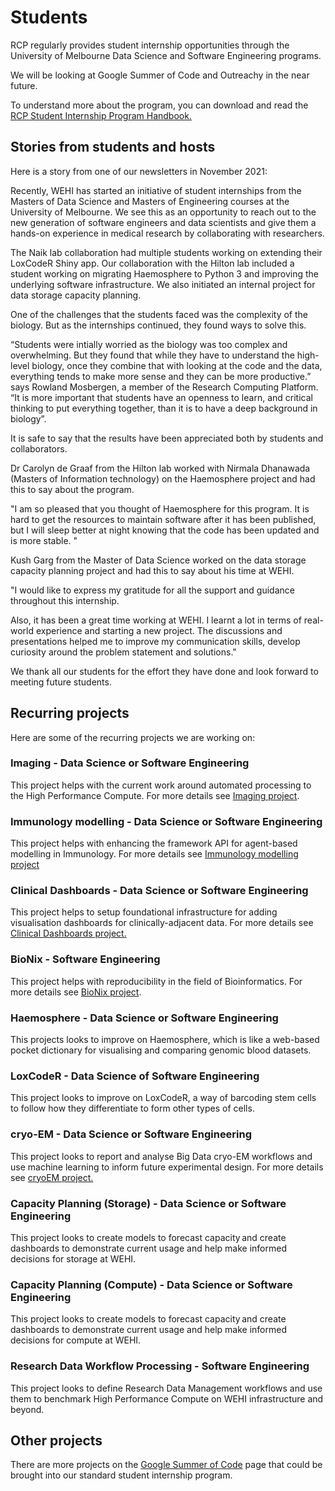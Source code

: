 # Students

RCP regularly provides student internship opportunities through the University of Melbourne Data Science and Software Engineering programs.

We will be looking at Google Summer of Code and Outreachy in the near future.

To understand more about the program, you can download and read the [RCP Student Internship Program Handbook.](/RDM-0220-RCP-Student-Internship-Handbook.pdf) 

## Stories from students and hosts

Here is a story from one of our newsletters in November 2021:

Recently, WEHI has started an initiative of student internships from the Masters of Data Science and Masters of Engineering courses at the University of Melbourne. We see this as an opportunity to reach out to the new generation of software engineers and data scientists and give them a hands-on experience in medical research by collaborating with researchers. 

The Naik lab collaboration had multiple students working on extending their LoxCodeR Shiny app. Our collaboration with the Hilton lab included a student working on migrating Haemosphere to Python 3 and improving the underlying software infrastructure. We also initiated an internal project for data storage capacity planning. 

One of the challenges that the students faced was the complexity of the biology. But as the internships continued, they found ways to solve this. 

“Students were intially worried as the biology was too complex and overwhelming. But they found that while they have to understand the high-level biology, once they combine that with looking at the code and the data, everything tends to make more sense and they can be more productive.” says Rowland Mosbergen, a member of the Research Computing Platform. “It is more important that students have an openness to learn, and critical thinking to put everything together, than it is to have a deep background in biology”. 

It is safe to say that the results have been appreciated both by students and collaborators. 

Dr Carolyn de Graaf from the Hilton lab worked with Nirmala Dhanawada (Masters of Information technology) on the Haemosphere project and had this to say about the program. 

"I am so pleased that you thought of Haemosphere for this program. It is hard to get the resources to maintain software after it has been published, but I will sleep better at night knowing that the code has been updated and is more stable. "

Kush Garg from the Master of Data Science worked on the data storage capacity planning project and had this to say about his time at WEHI. 

"I would like to express my gratitude for all the support and guidance throughout this internship. 

Also, it has been a great time working at WEHI. I learnt a lot in terms of real-world experience and starting a new project. The discussions and presentations helped me to improve my communication skills, develop curiosity around the problem statement and solutions." 

We thank all our students for the effort they have done and look forward to meeting future students. 

## Recurring projects

Here are some of the recurring projects we are working on:



### Imaging - Data Science or Software Engineering
This project helps with the current work around automated processing to the High Performance Compute. For more details see [Imaging project](student-imaging).

### Immunology modelling - Data Science or Software Engineering
This project helps with enhancing the framework API for agent-based modelling in Immunology. For more details see [Immunology modelling project](student-immunology-modelling)

### Clinical Dashboards - Data Science or Software Engineering
This project helps to setup foundational infrastructure for adding visualisation dashboards for clinically-adjacent data. For more details see [Clinical Dashboards project.](student-clinical-dashboards)

### BioNix - Software Engineering
This project helps with reproducibility in the field of Bioinformatics. For more details see [BioNix project](student-bionix).

### Haemosphere - Data Science or Software Engineering
This projects looks to improve on Haemosphere, which is like a web-based pocket dictionary for visualising and comparing genomic blood datasets.

### LoxCodeR - Data Science of Software Engineering
This project looks to improve on LoxCodeR, a way of barcoding stem cells to follow how they differentiate to form other types of cells.

### cryo-EM - Data Science or Software Engineering
This project looks to report and analyse Big Data cryo-EM workflows and use machine learning to inform future experimental design. For more details see [cryoEM project.](student-cryoem)

### Capacity Planning (Storage) - Data Science or Software Engineering
This project looks to create models to forecast capacity and create dashboards to demonstrate current usage and help make informed decisions for storage at WEHI.  

### Capacity Planning (Compute) - Data Science or Software Engineering
This project looks to create models to forecast capacity and create dashboards to demonstrate current usage and help make informed decisions for compute at WEHI.

### Research Data Workflow Processing - Software Engineering
This project looks to define Research Data Management workflows and use them to benchmark High Performance Compute on WEHI infrastructure and beyond.


## Other projects

There are more projects on the [Google Summer of Code](gsoc) page that could be brought into our standard student internship program.
